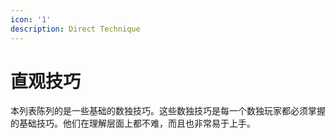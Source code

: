 ```yaml
---
icon: '1'
description: Direct Technique
---
```


# 直观技巧

本列表陈列的是一些基础的数独技巧。这些数独技巧是每一个数独玩家都必须掌握的基础技巧。他们在理解层面上都不难，而且也非常易于上手。
